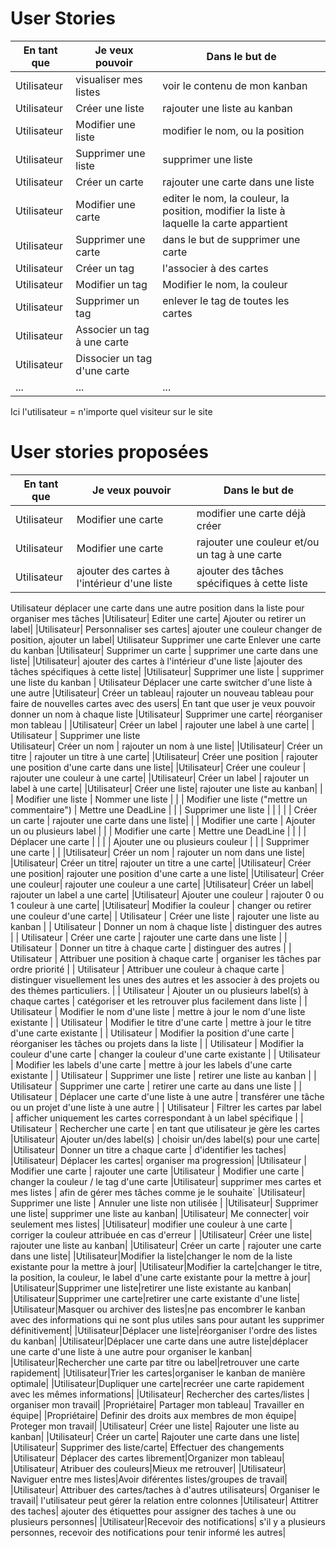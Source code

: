 # User Stories

|En tant que|Je veux pouvoir| Dans le but de|
|---|---|---|
|Utilisateur|visualiser mes listes|voir le contenu de mon kanban|
|Utilisateur| Créer une liste| rajouter une liste au kanban|
|Utilisateur|Modifier une liste| modifier le nom, ou la position|
|Utilisateur|Supprimer une liste| supprimer une liste|
|Utilisateur| Créer un carte | rajouter une carte dans une liste|
|Utilisateur| Modifier une carte | editer le nom, la couleur, la position, modifier la liste à laquelle la carte appartient|
|Utilisateur| Supprimer une carte| dans le but de supprimer une carte|
|Utilisateur| Créer un tag | l'associer à des cartes |
|Utilisateur| Modifier un tag | Modifier le nom, la couleur |
|Utilisateur| Supprimer un tag | enlever le tag de toutes les cartes|
|Utilisateur| Associer un tag à une carte | |
|Utilisateur| Dissocier un tag d'une carte ||
|...|...|...|

Ici l'utilisateur = n'importe quel visiteur sur le site



# User stories proposées

|En tant que|Je veux pouvoir| Dans le but de|
|---|---|---|
|Utilisateur| Modifier une carte| modifier une carte déjà créer|
|Utilisateur| Modifier une carte| rajouter une couleur et/ou un tag à une carte|
|Utilisateur| ajouter des cartes à l'intérieur d'une liste |ajouter des tâches spécifiques à cette liste|
Utilisateur déplacer une carte dans une autre position dans la liste pour organiser mes tâches
|Utilisateur| Editer une carte| Ajouter ou retirer un label|
|Utilisateur| Personnaliser ses cartes| ajouter une couleur changer de position, ajouter un label|
Utilisateur Supprimer une carte Enlever une carte du kanban
|Utilisateur| Supprimer un carte | supprimer une carte dans une liste|
|Utilisateur| ajouter des cartes à l'intérieur d'une liste |ajouter des tâches spécifiques à cette liste|
|Utilisateur| Supprimer une liste | supprimer une liste du kanban |
Utilisateur	Déplacer une carte	switcher d'une liste à une autre
|Utilisateur| Créer un tableau| rajouter un nouveau tableau pour faire de nouvelles cartes avec des users|
En tant que user je veux pouvoir donner un nom à chaque liste
|Utilisateur| Supprimer une carte| réorganiser mon tableau |
|Utilisateur| Créer un label | rajouter une label à une carte|
| Utilisateur | Supprimer une liste  
Utilisateur| Créer un nom | rajouter un nom  à une liste|
|Utilisateur| Créer un titre | rajouter un titre à une carte|
|Utilisateur| Créer une position | rajouter une position d'une carte dans une liste|
|Utilisateur| Créer une couleur | rajouter une couleur à une carte|
|Utilisateur| Créer un label | rajouter un label à une carte|
|Utilisateur| Créer une liste| rajouter une liste au kanban|
| | Modifier une liste | Nommer une liste |
| | Modifier une liste ("mettre un commentaire") | Mettre une DeadLine |
|  | Supprimer une liste  |  | |
| | Créer un carte | rajouter une carte dans une liste|
| | Modifier une carte | Ajouter un ou plusieurs label |
| | Modifier une carte | Mettre une DeadLine |
|  |  | Déplacer une carte |
|  |  | Ajouter une ou plusieurs couleur |
|  | Supprimer une carte |  |
|Utilisateur| Créer un nom | rajouter un nom dans une liste|
|Utilisateur| Créer un titre| rajouter un titre a une carte|
|Utilisateur| Créer une position| rajouter une position d'une carte a une liste|
|Utilisateur| Créer une couleur| rajouter une couleur a une carte|
|Utilisateur| Créer un label| rajouter un label a une carte|
|Utilisateur| Ajouter une couleur | rajouter 0 ou 1 couleur à une carte|
|Utilisateur| Modifier la couleur | changer ou retirer une couleur d'une carte|
| Utilisateur | Créer une liste                                  | rajouter une liste au kanban                                                                          |
| Utilisateur | Donner un nom à chaque liste                     | distinguer des autres                                                                                 |
| Utilisateur | Créer une carte                                  | rajouter une carte dans une liste                                                                     |
| Utilisateur | Donner un titre à chaque carte                   | distinguer des autres                                                                                 |
| Utilisateur | Attribuer une position à chaque carte            | organiser les tâches par ordre priorité                                                               |
| Utilisateur | Attribuer une couleur à chaque carte             | distinguer visuellement les unes des autres et les associer à des projets ou des thèmes particuliers. |
| Utilisateur | Ajouter un ou plusieurs label(s) à chaque cartes | catégoriser et les retrouver plus facilement dans liste                                               |
| Utilisateur | Modifier le nom d'une liste                      | mettre à jour le nom d'une liste existante                                                            |
| Utilisateur | Modifier le titre d'une carte                    | mettre à jour le titre d'une carte existante                                                          |
| Utilisateur | Modifier la position d'une carte                 | réorganiser les tâches ou projets dans la liste                                                       |
| Utilisateur | Modifier la couleur d'une carte                  | changer la couleur d'une carte existante                                                              |
| Utilisateur | Modifier les labels d'une carte                  | mettre à jour les labels d'une carte existante                                                        |
| Utilisateur | Supprimer une liste                              | retirer une liste au kanban                                                                           |
| Utilisateur | Supprimer une carte                              | retirer une carte au dans une liste                                                                   |
| Utilisateur | Déplacer une carte d'une liste à une autre       | transférer une tâche ou un projet d'une liste à une autre                                             |
| Utilisateur | Filtrer les cartes par label                     | afficher uniquement les cartes correspondant à un label spécifique                                    |
| Utilisateur | Rechercher une carte |
en tant que utilisateur je gère les cartes
|Utilisateur| Ajouter un/des label(s)   | choisir un/des label(s) pour une carte|
|Utilisateur| Donner un titre a chaque carte | d'identifier les taches|
|Utilisateur| Déplacer les cartes| organiser ma progression|
|Utilisateur | Modifier une carte | rajouter une carte
|Utilisateur | Modifier une carte | changer la couleur / le tag d'une carte
|Utilisateur| supprimer mes cartes et mes listes | afin de gérer mes tâches comme je le souhaite`
|Utilisateur| Supprimer une liste | Annuler une liste non utilisée |
|Utilisateur| Supprimer une liste| supprimer une liste au kanban|
|Utilisateur| Me connecter| voir seulement mes listes|
|Utilisateur| modifier une couleur à une carte | corriger la couleur attribuée en cas d'erreur |
|Utilisateur| Créer une liste| rajouter une liste au kanban|
|Utilisateur| Créer un carte | rajouter une carte dans une liste|
|Utilisateur|Modifier la liste|changer le nom de la liste existante pour la mettre à jour|
|Utilisateur|Modifier la carte|changer le titre, la position, la couleur, le label d'une carte existante pour la mettre à jour|
|Utilisateur|Supprimer une liste|retirer une liste existante au kanban|
|Utilisateur|Supprimer une carte|retirer une carte existante d'une liste|
|Utilisateur|Masquer ou archiver des listes|ne pas encombrer le kanban avec des informations qui ne sont plus utiles sans pour autant les supprimer définitivement|
|Utilisateur|Déplacer une liste|réorganiser l'ordre des listes du kanban|
|Utilisateur|Déplacer une carte dans une autre liste|déplacer une carte d'une liste à une autre pour organiser le kanban|
|Utilisateur|Rechercher une carte par titre ou label|retrouver une carte rapidement|
|Utilisateur|Trier les cartes|organiser le kanban de manière optimale|
|Utilisateur|Dupliquer une carte|recréer une carte rapidement avec les mêmes informations|
|Utilisateur| Rechercher des cartes/listes | organiser mon travail|
|Propriétaire| Partager mon tableau| Travailler en équipe|
|Propriétaire| Definir des droits aux membres de mon équipe| Proteger mon travail|
|Utilisateur| Créer une liste| Rajouter une liste au kanban|
|Utilisateur| Créer un carte| Rajouter une carte dans une liste|
|Utilisateur| Supprimer des liste/carte| Effectuer des changements
|Utilisateur| Déplacer des cartes librement|Organizer mon tableau|
|Utilisateur| Atribuer des couleurs|Mieux me retrouver|
|Utilisateur| Naviguer entre mes listes|Avoir diférentes listes/groupes de travail|
|Utilisateur| Attribuer des cartes/taches à d'autres utilisateurs| Organiser le travail|
l'utilisateur peut gérer la relation entre colonnes
|Utilisateur| Attitrer des taches| ajouter des étiquettes pour assigner des taches à une ou plusieurs personnes|
|Utilisateur|Recevoir des notifications| s'il y a plusieurs personnes, recevoir des notifications pour tenir informé les autres|